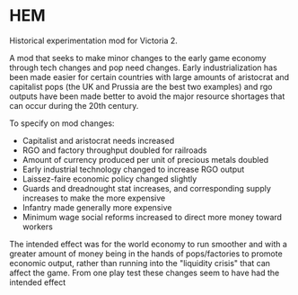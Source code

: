 # HEM
Historical experimentation mod for Victoria 2.

A mod that seeks to make minor changes to the early game economy through tech changes and pop need changes. Early industrialization has 
been made easier for certain countries with large amounts of aristocrat and capitalist pops (the UK and Prussia are the best two examples)
and rgo outputs have been made better to avoid the major resource shortages that can occur during the 20th century.

To specify on mod changes:

- Capitalist and aristocrat needs increased
- RGO and factory throughput doubled for railroads
- Amount of currency produced per unit of precious metals doubled
- Early industrial technology changed to increase RGO output
- Laissez-faire economic policy changed slightly
- Guards and dreadnought stat increases, and corresponding supply increases to make the more expensive
- Infantry made generally more expensive
- Minimum wage social reforms increased to direct more money toward workers

The intended effect was for the world economy to run smoother and with a greater amount of money being in the hands of pops/factories to promote economic output, rather than running into the "liquidity crisis" that can affect the game. From one play test these changes seem to have had the intended effect
